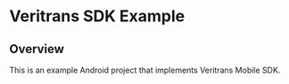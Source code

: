 # Veritrans SDK Example

## Overview

This is an example Android project that implements Veritrans Mobile SDK.
